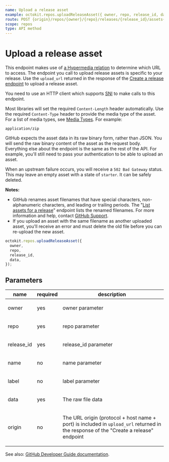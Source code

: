 ```yaml
---
name: Upload a release asset
example: octokit.repos.uploadReleaseAsset({ owner, repo, release_id, data })
route: POST {origin}/repos/{owner}/{repo}/releases/{release_id}/assets{?name,label}
scope: repos
type: API method
---
```


# Upload a release asset

This endpoint makes use of [a Hypermedia relation](https://developer.github.com/v3/#hypermedia) to determine which URL to access. The endpoint you call to upload release assets is specific to your release. Use the `upload_url` returned in
the response of the [Create a release endpoint](https://developer.github.com/v3/repos/releases/#create-a-release) to upload a release asset.

You need to use an HTTP client which supports [SNI](http://en.wikipedia.org/wiki/Server_Name_Indication) to make calls to this endpoint.

Most libraries will set the required `Content-Length` header automatically. Use the required `Content-Type` header to provide the media type of the asset. For a list of media types, see [Media Types](https://www.iana.org/assignments/media-types/media-types.xhtml). For example:

`application/zip`

GitHub expects the asset data in its raw binary form, rather than JSON. You will send the raw binary content of the asset as the request body. Everything else about the endpoint is the same as the rest of the API. For example,
you'll still need to pass your authentication to be able to upload an asset.

When an upstream failure occurs, you will receive a `502 Bad Gateway` status. This may leave an empty asset with a state of `starter`. It can be safely deleted.

**Notes:**

- GitHub renames asset filenames that have special characters, non-alphanumeric characters, and leading or trailing periods. The "[List assets for a release](https://developer.github.com/v3/repos/releases/#list-assets-for-a-release)"
  endpoint lists the renamed filenames. For more information and help, contact [GitHub Support](https://github.com/contact).
- If you upload an asset with the same filename as another uploaded asset, you'll receive an error and must delete the old file before you can re-upload the new asset.

```js
octokit.repos.uploadReleaseAsset({
  owner,
  repo,
  release_id,
  data,
});
```

## Parameters

<table>
  <thead>
    <tr>
      <th>name</th>
      <th>required</th>
      <th>description</th>
    </tr>
  </thead>
  <tbody>
    <tr><td>owner</td><td>yes</td><td>

owner parameter

</td></tr>
<tr><td>repo</td><td>yes</td><td>

repo parameter

</td></tr>
<tr><td>release_id</td><td>yes</td><td>

release_id parameter

</td></tr>
<tr><td>name</td><td>no</td><td>

name parameter

</td></tr>
<tr><td>label</td><td>no</td><td>

label parameter

</td></tr>
<tr><td>data</td><td>yes</td><td>

The raw file data

</td></tr>
<tr><td>origin</td><td>no</td><td>

The URL origin (protocol + host name + port) is included in `upload_url` returned in the response of the "Create a release" endpoint

</td></tr>
  </tbody>
</table>

See also: [GitHub Developer Guide documentation](https://developer.github.com/v3/repos/releases/#upload-a-release-asset).
